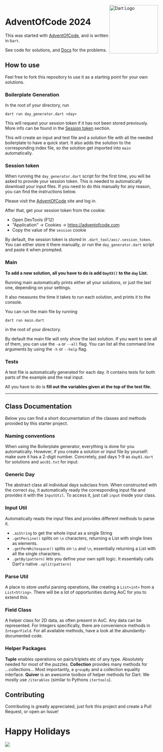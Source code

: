 <img src="https://github.com/dart-lang.png" width="160" align="right" alt="Dart Logo">

# AdventOfCode 2024

This was started with [AdventOfCode](https://adventofcode.com/2024), and is written in `Dart`. 

See code for solutions, and [Docs](/docs/index.md) for the problems.

## How to use

Feel free to fork this repository to use it as a starting point for your own solutions.

### Boilerplate Generation

In the root of your directory, run

```console
dart run day_generator.dart <day>
```

This will request your session token if it has not been stored previously. More info can be found in the [Session token](<#session-token>) section.

This will create an input and test file and a solution file with all the needed boilerplate to have a quick start. It also adds the solution to the corresponding index file, so the solution get imported into `main` automatically.

### Session token

When running the `day_generator.dart` script for the first time, you will be asked to provide your session token. This is needed to automatically download your input files. If you need to do this manually for any reason, you can find the instructions below.

Please visit the [AdventOfCode](https://adventofcode.com) site and log in.

After that, get your session token from the cookie:

- Open DevTools (F12)
- "Application" -> Cookies -> <https://adventofcode.com>
- Copy the value of the `session` cookie

By default, the session token is stored in `.dart_tool/aoc/.session_token`. You can either store it there manually, or run the `day_generator.dart` script and paste it when prompted.

### Main

**To add a new solution, all you have to do is add `DayXX()` to the `day` List.**

Running main automatically prints either all your solutions, or just the last one, depending on your settings.

It also measures the time it takes to run each solution, and prints it to the console.

You can run the main file by running

```console
dart run main.dart
```

in the root of your directory.

By default the main file will only show the last solution. If you want to see all of them, you can use the `-a` or `--all` flag.
You can list all the command line arguments by using the `-h` or `--help` flag.

### Tests

A test file is automatically generated for each day. It contains tests for both parts of the example and the real input.

All you have to do is **fill out the variables given at the top of the test file.**

---

## Class Documentation

Below you can find a short documentation of the classes and methods provided by this starter project.

### Naming conventions

When using the Boilerplate generator, everything is done for you automatically. However, if you create a solution or input file by yourself: make sure it has a 2-digit number. Concretely, pad days 1-9 as `day01.dart` for solutions and `aoc01.txt` for input.

### Generic Day

The abstract class all individual days subclass from. When constructed with the correct `day`, it automatically ready the corresponding input file and provides it with the `InputUtil`. To access it, just call `input` inside your class.

### Input Util

Automatically reads the input files and provides different methods to parse it.

- `.asString` to get the whole input as a single String
- `.getPerLine()` splits on `\n` characters, returning a List with single lines as elements.
- `.getPerWhitespace()` splits on `\s` and `\n`, essentially returning a List with all the single characters.
- `.getBy(pattern)` lets you define your own split logic. It essentially calls Dart's native `.split(pattern)`

### Parse Util

A place to store useful parsing operations, like creating a `List<int>` from a `List<String>`. There will be a lot of opportunities during AoC for you to extend this.

### Field Class

A helper class for 2D data, as often present in AoC. Any data can be represented. For Integers specifically, there are convenience methods in `IntegerField`. For all available methods, have a look at the abundantly-documented code.

### Helper Packages

**Tuple** enables operations on pairs/triplets etc of any type. Absolutely needed for most of the puzzles.
**Collection** provides many methods for ...collections... Most importantly, a `groupBy` and a collection equality interface.
**Quiver** is an awesome toolbox of helper methods for Dart. We mostly use `/iterables` (similar to Pythons `itertools`).

## Contributing

Contributing is greatly appreciated, just fork this project and create a Pull Request, or open an Issue!

# Happy Holidays

<img src="https://blogs.sap.com/wp-content/uploads/2020/11/EkaoQQTXEAMA4BN.jpg">
